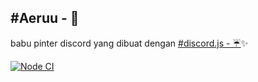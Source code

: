 ## #Aeruu - 🌂
babu pinter discord yang dibuat dengan [#discord.js - ☔](https://npmjs.com/package/discord.js)✨

[![Node CI](https://github.com/imnyv/nyv/actions/workflows/ci.yml/badge.svg?branch=main)](https://github.com/imnyv/nyv/actions/workflows/ci.yml)
